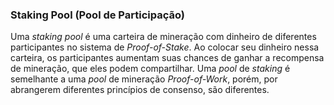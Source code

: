 ### Staking Pool (Pool de Participação)

Uma _staking pool_ é uma carteira de mineração com dinheiro de diferentes participantes no sistema de _Proof-of-Stake_. Ao colocar seu dinheiro nessa carteira, os participantes aumentam suas chances de ganhar a recompensa de mineração, que eles podem compartilhar. Uma _pool_ de _staking_ é semelhante a uma _pool_ de mineração _Proof-of-Work_, porém, por abrangerem diferentes princípios de consenso, são diferentes.